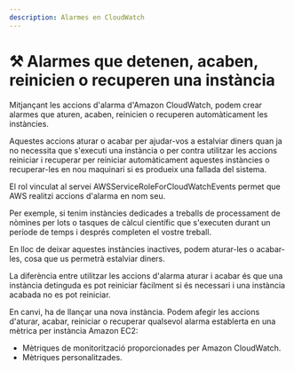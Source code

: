 ```yaml
---
description: Alarmes en CloudWatch
---
```


# ⚒️ Alarmes que detenen, acaben, reinicien o recuperen una instància

Mitjançant les accions d'alarma d'Amazon CloudWatch, podem crear alarmes que aturen, acaben, reinicien o recuperen automàticament les instàncies.&#x20;

Aquestes accions aturar o acabar per ajudar-vos a estalviar diners quan ja no necessita que s'executi una instància o per contra utilitzar les accions reiniciar i recuperar per reiniciar automàticament aquestes instàncies o recuperar-les en nou maquinari si es produeix una fallada del sistema.&#x20;

El rol vinculat al servei AWSServiceRoleForCloudWatchEvents permet que AWS realitzi accions d'alarma en nom seu.&#x20;

Per exemple, si tenim instàncies dedicades a treballs de processament de nòmines per lots o tasques de càlcul científic que s'executen durant un període de temps i després completen el vostre treball.

En lloc de deixar aquestes instàncies inactives, podem aturar-les o acabar-les, cosa que us permetrà estalviar diners.&#x20;

La diferència entre utilitzar les accions d'alarma aturar i acabar és que una instància detinguda es pot reiniciar fàcilment si és necessari i una instància acabada no es pot reiniciar.&#x20;

En canvi, ha de llançar una nova instància. Podem afegir les accions d'aturar, acabar, reiniciar o recuperar qualsevol alarma establerta en una mètrica per instància Amazon EC2:

* Mètriques de monitorització proporcionades per Amazon CloudWatch.&#x20;
* Mètriques personalitzades.
